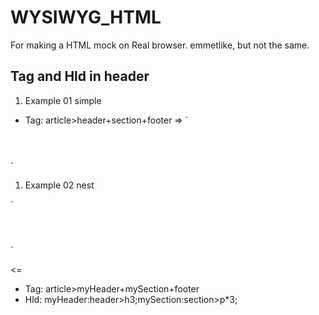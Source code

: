 # WYSIWYG_HTML
For making a HTML mock on Real browser.
emmetlike, but not the same.

## Tag and Hld in header
1. Example 01 simple
* Tag:
article>header+section+footer
=>
`<arcticle>
<header></header>
<section></section>
<footer></footer>
</article>`

1. Example 02 nest

`<arcticle>
<header>
<h3></h3>
</header>
<section>
<p></p>
<p></p>
<p></p>
</section>
<footer></footer>
</article>`

<=

* Tag:
article>myHeader+mySection+footer
* Hld:
myHeader:header>h3;mySection:section>p*3;







